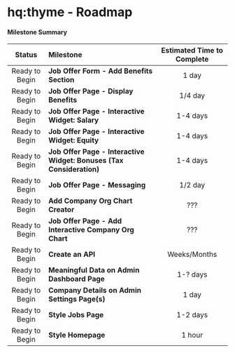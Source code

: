 # hq:thyme - Roadmap

#### Milestone Summary

| Status | Milestone | Estimated Time to Complete |
| :---: | :--- | :---: |
| Ready to Begin | **Job Offer Form - Add Benefits Section** | 1 day |
| Ready to Begin | **Job Offer Page - Display Benefits** | 1/4 day |
| Ready to Begin | **Job Offer Page - Interactive Widget: Salary** | 1-4 days |
| Ready to Begin | **Job Offer Page - Interactive Widget: Equity** | 1-4 days |
| Ready to Begin | **Job Offer Page - Interactive Widget: Bonuses (Tax Consideration)** | 1-4 days |
| Ready to Begin | **Job Offer Page - Messaging** | 1/2 day |
| Ready to Begin | **Add Company Org Chart Creator** | ??? |
| Ready to Begin | **Job Offer Page - Add Interactive Company Org Chart** | ??? |
| Ready to Begin | **Create an API** | Weeks/Months |
| Ready to Begin | **Meaningful Data on Admin Dashboard Page** | 1-? days |
| Ready to Begin | **Company Details on Admin Settings Page(s)** | 1 day |
| Ready to Begin | **Style Jobs Page** | 1-2 days |
| Ready to Begin | **Style Homepage** | 1 hour |
